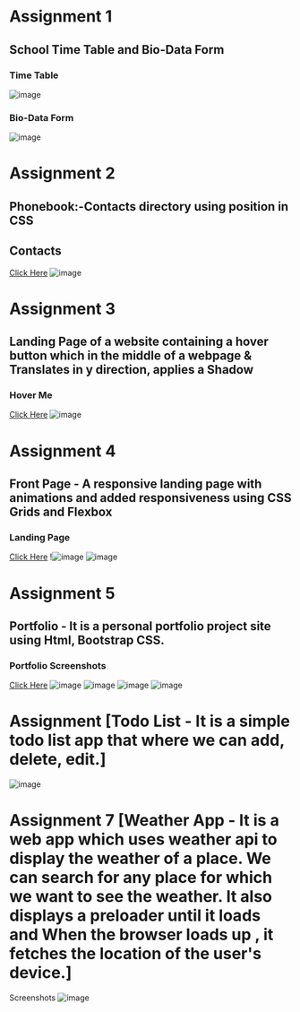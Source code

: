 

# Assignment 1  
## School Time Table and Bio-Data Form 
### Time Table
![image](https://user-images.githubusercontent.com/49730521/115985477-a7f82880-a5c9-11eb-83c7-4813535bcbac.png)
### Bio-Data Form 
![image](https://user-images.githubusercontent.com/49730521/115985354-299b8680-a5c9-11eb-9444-9d3c2aa59747.png)


# Assignment 2
## Phonebook:-Contacts directory using position in CSS
## Contacts
<a href="https://www.youtube.com/watch?v=yeMLDgFt2KE&list=PLmPRC5YLKXCrP5ETRIeZjVknprwIwNIWC&index=1">Click Here</a>
![image](https://user-images.githubusercontent.com/49730521/115985529-e8f03d00-a5c9-11eb-9d99-46911df8fa0d.png)


# Assignment 3 
## Landing Page of a website containing a hover button which in the middle of a webpage & Translates in y direction, applies a Shadow

### Hover Me
<a href="https://www.youtube.com/watch?v=XSbyNN8IUQQ&list=PLmPRC5YLKXCrP5ETRIeZjVknprwIwNIWC&index=2">Click Here</a>
![image](https://user-images.githubusercontent.com/49730521/115985740-e2ae9080-a5ca-11eb-92ad-822c2cb572ca.png)


# Assignment 4 
## Front Page - A responsive landing page with animations and added responsiveness using CSS Grids and Flexbox

### Landing Page 
<a href="https://www.youtube.com/watch?v=3wYDnQMigB8&list=PLmPRC5YLKXCrP5ETRIeZjVknprwIwNIWC&index=3">Click Here</a>
!![image](https://user-images.githubusercontent.com/49730521/115985879-73856c00-a5cb-11eb-8742-91fd28a1c151.png)
![image](https://user-images.githubusercontent.com/49730521/115985910-8ac45980-a5cb-11eb-912f-e7ef65c06354.png)



# Assignment 5 
## Portfolio - It is a personal portfolio project site using Html, Bootstrap CSS.

### Portfolio Screenshots
<a href="https://www.youtube.com/watch?v=92B-iDoigoI&list=PLmPRC5YLKXCrP5ETRIeZjVknprwIwNIWC&index=4">Click Here</a>
![image](https://user-images.githubusercontent.com/49730521/115986316-3e7a1900-a5cd-11eb-8952-5e16c2d1a040.png)
![image](https://user-images.githubusercontent.com/49730521/115986353-64072280-a5cd-11eb-91da-27859feda824.png)
![image](https://user-images.githubusercontent.com/49730521/115986374-76815c00-a5cd-11eb-9e3c-203d4e75304c.png)
![image](https://user-images.githubusercontent.com/49730521/115986388-8600a500-a5cd-11eb-9fe2-33afa73536a8.png)


# Assignment [Todo List - It is a simple todo list app that where we can add, delete, edit.]

![image](https://user-images.githubusercontent.com/49730521/115986448-daa42000-a5cd-11eb-8842-a726ff26e8ad.png)

# Assignment 7 [Weather App - It is a web app which uses weather api to display the weather of a place. We can search for any place for which we want to see the weather. It also displays a preloader until it loads and When the browser loads up , it fetches the location of the user's device.]

Screenshots
![image](https://user-images.githubusercontent.com/49730521/115986507-222aac00-a5ce-11eb-85d8-27920830e8da.png)
